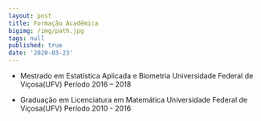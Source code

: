 ```yaml
---
layout: post
title: Formação Acadêmica
bigimg: /img/path.jpg
tags: null
published: true
date: '2020-03-23'
---
```


- Mestrado em Estatística Aplicada e Biometria
Universidade Federal de Viçosa(UFV)
Período 2016 – 2018



- Graduação em Licenciatura em Matemática
Universidade Federal de Viçosa(UFV)
Período 2010 - 2016
